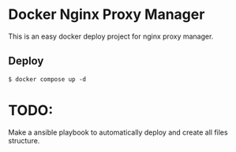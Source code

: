 # Docker Nginx Proxy Manager 
This is an easy docker deploy project for nginx proxy manager.

## Deploy
```
$ docker compose up -d
```
# TODO:
Make a ansible playbook to automatically deploy and create all files structure.
